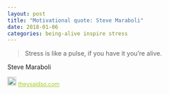 ```yaml
---
layout: post
title: "Motivational quote: Steve Maraboli"
date: 2018-01-06
categories: being-alive inspire stress
---
```

> Stress is like a pulse, if you have it you’re alive.

Steve Maraboli

<span style="z-index:50;font-size:0.9em;"><img src="https://theysaidso.com/branding/theysaidso.png" height="20" width="20" alt="theysaidso.com"/><a href="https://theysaidso.com" title="Powered by quotes from theysaidso.com" style="color: #9fcc25; margin-left: 4px; vertical-align: middle;">theysaidso.com</a></span>
